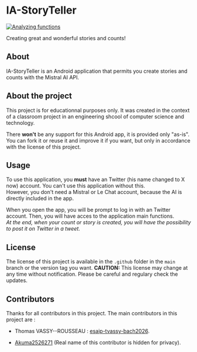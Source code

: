 # IA-StoryTeller
[![Analyzing functions](https://github.com/esaip-tvassy-bach2026/IA-StoryTeller/actions/workflows/analyzing_functions.yml/badge.svg?branch=main)](https://github.com/esaip-tvassy-bach2026/IA-StoryTeller/actions/workflows/analyzing_functions.yml)

Creating great and wonderful stories and counts!
## About
IA-StoryTeller is an Android application that permits you create stories and counts with the Mistral AI API.
## About the project
This project is for educationnal purposes only. It was created in the context of a classroom project in an engineering shcool of computer science and technology.

There **won't** be any support for this Android app, it is provided only "as-is".<br />You can fork it or reuse it and improve it if you want, but only in accordance with the license of this project.
## Usage
To use this application, you **must** have an Twitter (his name changed to X now) account. You can't use this application without this.<br />However, you don't need a Mistral or Le Chat account, because the AI is directly included in the app.

When you open the app, you will be prompt to log in with an Twitter account. Then, you will have acces to the application main functions.<br />*At the end, when your count or story is created, you will have the possibility to post it on Twitter in a tweet.*
## License
The license of this project is available in the `.github` folder in the `main` branch or the version tag you want.
**CAUTION:** This license may change at any time without notification. Please be careful and regulary check the updates.
## Contributors
Thanks for all contributors in this project. The main contributors in this project are :

* Thomas VASSY--ROUSSEAU : [esaip-tvassy-bach2026](https://github.com/esaip-tvassy-bach2026).

* [Akuma2526271](https://github.com/Akuma2526271) (Real name of this contributor is hidden for privacy).